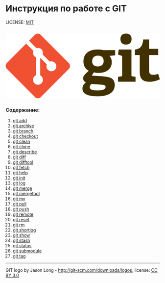 # Инструкция по работе с GIT

LICENSE: [MIT](./license.md)

![](./assets/git-logo.png)
---

### Содержание:
1. [git add](./add.md)
2. [git archive](./archive.md)
3. [git branch](./branch.md)
4. [git checkout](./checkout.md)
5. [git clean](./clean.md)
6. [git clone](./clone.md)
7. [git describe](./describe.md)
8. [git diff](./diff.md)
9. [git difftool](./difftool.md)
10. [git fetch](./fetch.md)
11. [git help](./help.md)
12. [git init](./init.md)
13. [git log](./log.md)
14. [git merge](./merge.md)
15. [git mergetool](./mergetool.md)
16. [git mv](./mv.md)
17. [git pull](./pull.md)
18. [git push](./push.md)
19. [git remote](./remote.md)
20. [git reset](./reset.md)
21. [git rm](./rm.md)
22. [git shortlog](./shortlog.md)
23. [git show](./show.md)
24. [git stash](./stash.md)
25. [git status](./status.md)
26. [git submodule](./submodule.md)
27. [git tag](./tag.md)

---


GIT logo by Jason Long - http://git-scm.com/downloads/logos,
license: [CC BY 3.0](https://creativecommons.org/licenses/by/3.0/)
